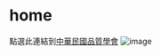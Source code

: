 # home

點選此連結到[中華民國品質學會](http://www.csq.org.tw/mp.asp)
![image](https://user-images.githubusercontent.com/96342691/146950608-fd621d30-9d48-44cb-a52c-4e079a278836.png)
